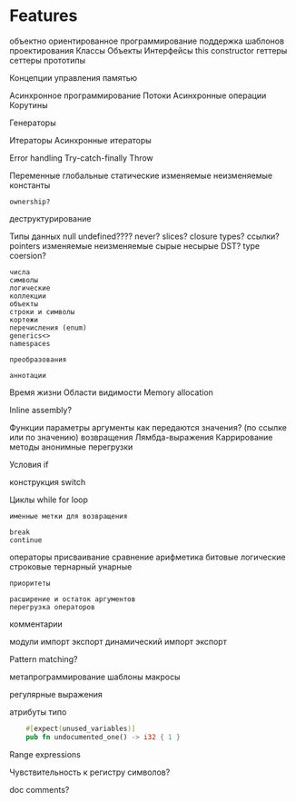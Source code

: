 # Features

объектно ориентированное программирование
    поддержка шаблонов проектирования
    Классы Объекты Интерфейсы
    this
    constructor
    геттеры сеттеры
    прототипы

Концепции управления памятью

Асинхронное программирование
    Потоки
    Асинхронные операции
    Корутины

Генераторы

Итераторы
Асинхронные итераторы

Error handling
    Try-catch-finally
    Throw

Переменные
    глобальные
    статические
    изменяемые
    неизменяемые
    константы

    ownership?

деструктурирование

Типы данных
    null undefined????
    never?
    slices?
    closure types?
    ссылки?
        pointers
        изменяемые неизменяемые
        сырые несырые
    DST?
    type coersion?

    числа
    символы
    логические
    коллекции
    объекты
    строки и символы
    кортежи
    перечисления (enum)
    generics<>
    namespaces

    преобразования

    аннотации

Время жизни
Области видимости
Memory allocation

Inline assembly?

Функции
    параметры аргументы
    как передаются значения? (по ссылке или по значению)
    возвращения
    Лямбда-выражения
    Каррирование
    методы
    анонимные
    перегрузки

Условия
    if

конструкция switch

Циклы
    while
    for
    loop

    именные метки для возвращения

    break 
    continue

операторы
    присваивание
    сравнение
    арифметика
    битовые
    логические
    строковые
    тернарный
    унарные

    приоритеты

    расширение и остаток аргументов
    перегрузка операторов

комментарии

модули
    импорт экспорт
    динамический импорт экспорт

Pattern matching?

метапрограммирование
    шаблоны
    макросы

регулярные выражения

атрибуты
типо

```rs
    #[expect(unused_variables)]
    pub fn undocumented_one() -> i32 { 1 }
```

Range expressions

Чувствительность к регистру символов?

doc comments?